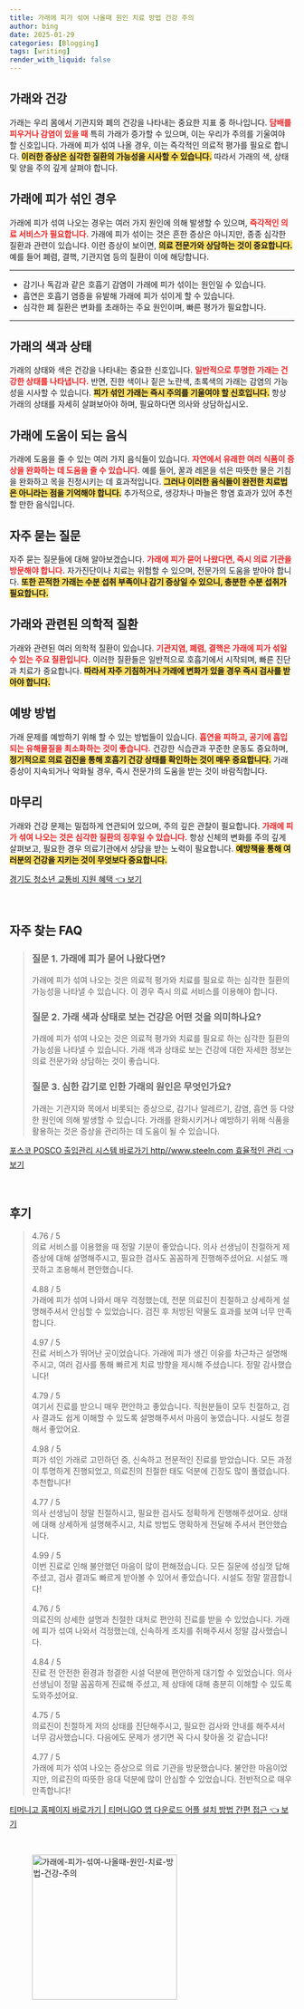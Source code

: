 ```yaml
---
title: 가래에 피가 섞여 나올때 원인 치료 방법 건강 주의
author: bing
date: 2025-01-29
categories: [Blogging]
tags: [writing]
render_with_liquid: false
---
```



<h2 id='가래와 건강'>가래와 건강</h2>

<p>가래는 우리 몸에서 기관지와 폐의 건강을 나타내는 중요한 지표 중 하나입니다. <b><span style="color: #ee2323;">담배를 피우거나 감염이 있을 때</span></b> 특히 가래가 증가할 수 있으며, 이는 우리가 주의를 기울여야 할 신호입니다. 가래에 피가 섞여 나올 경우, 이는 즉각적인 의료적 평가를 필요로 합니다. <b><span style="background-color: #ffe066;">이러한 증상은 심각한 질환의 가능성을 시사할 수 있습니다.</span></b> 따라서 가래의 색, 상태 및 양을 주의 깊게 살펴야 합니다.</p>

<h2 id='가래에 피가 섞인 경우'>가래에 피가 섞인 경우</h2>

<p>가래에 피가 섞여 나오는 경우는 여러 가지 원인에 의해 발생할 수 있으며, <b><span style="color: #ee2323;">즉각적인 의료 서비스가 필요합니다.</span></b> 가래에 피가 섞이는 것은 흔한 증상은 아니지만, 종종 심각한 질환과 관련이 있습니다. 이런 증상이 보이면, <b><span style="background-color: #ffe066;">의료 전문가와 상담하는 것이 중요합니다.</span></b> 예를 들어 폐렴, 결핵, 기관지염 등의 질환이 이에 해당합니다.</p>

<hr />

<ul>
    <li>감기나 독감과 같은 호흡기 감염이 가래에 피가 섞이는 원인일 수 있습니다.</li>
    <li>흡연은 호흡기 염증을 유발해 가래에 피가 섞이게 할 수 있습니다.</li>
    <li>심각한 폐 질환은 변화를 초래하는 주요 원인이며, 빠른 평가가 필요합니다.</li>
</ul>

<hr />

<h2 id='가래의 색과 상태'>가래의 색과 상태</h2>

<p>가래의 상태와 색은 건강을 나타내는 중요한 신호입니다. <b><span style="color: #ee2323;">일반적으로 투명한 가래는 건강한 상태를 나타냅니다.</span></b> 반면, 진한 색이나 짙은 노란색, 초록색의 가래는 감염의 가능성을 시사할 수 있습니다. <b><span style="background-color: #ffe066;">피가 섞인 가래는 즉시 주의를 기울여야 할 신호입니다.</span></b> 항상 가래의 상태를 자세히 살펴보아야 하며, 필요하다면 의사와 상담하십시오.</p>

<h2 id='가래에 도움이 되는 음식'>가래에 도움이 되는 음식</h2>

<p>가래에 도움을 줄 수 있는 여러 가지 음식들이 있습니다. <b><span style="color: #ee2323;">자연에서 유래한 여러 식품이 증상을 완화하는 데 도움을 줄 수 있습니다.</span></b> 예를 들어, 꿀과 레몬을 섞은 따뜻한 물은 기침을 완화하고 목을 진정시키는 데 효과적입니다. <b><span style="background-color: #ffe066;">그러나 이러한 음식들이 완전한 치료법은 아니라는 점을 기억해야 합니다.</span></b> 추가적으로, 생강차나 마늘은 항염 효과가 있어 추천할 만한 음식입니다.</p>

<h2 id='자주 묻는 질문'>자주 묻는 질문</h2>

<p>자주 묻는 질문들에 대해 알아보겠습니다. <b><span style="color: #ee2323;">가래에 피가 묻어 나왔다면, 즉시 의료 기관을 방문해야 합니다.</span></b> 자가진단이나 치료는 위험할 수 있으며, 전문가의 도움을 받아야 합니다. <b><span style="background-color: #ffe066;">또한 끈적한 가래는 수분 섭취 부족이나 감기 증상일 수 있으니, 충분한 수분 섭취가 필요합니다.</span></b></p>

<h2 id='가래와 관련된 의학적 질환'>가래와 관련된 의학적 질환</h2>

<p>가래와 관련된 여러 의학적 질환이 있습니다. <b><span style="color: #ee2323;">기관지염, 폐렴, 결핵은 가래에 피가 섞일 수 있는 주요 질환입니다.</span></b> 이러한 질환들은 일반적으로 호흡기에서 시작되며, 빠른 진단과 치료가 중요합니다. <b><span style="background-color: #ffe066;">따라서 자주 기침하거나 가래에 변화가 있을 경우 즉시 검사를 받아야 합니다.</span></b></p>

<h2 id='예방 방법'>예방 방법</h2>

<p>가래 문제를 예방하기 위해 할 수 있는 방법들이 있습니다. <b><span style="color: #ee2323;">흡연을 피하고, 공기에 흡입되는 유해물질을 최소화하는 것이 좋습니다.</span></b> 건강한 식습관과 꾸준한 운동도 중요하며, <b><span style="background-color: #ffe066;">정기적으로 의료 검진을 통해 호흡기 건강 상태를 확인하는 것이 매우 중요합니다.</span></b> 가래 증상이 지속되거나 악화될 경우, 즉시 전문가의 도움을 받는 것이 바람직합니다.</p>

<h2 id='마무리'>마무리</h2>

<p>가래와 건강 문제는 밀접하게 연관되어 있으며, 주의 깊은 관찰이 필요합니다. <b><span style="color: #ee2323;">가래에 피가 섞여 나오는 것은 심각한 질환의 징후일 수 있습니다.</span></b> 항상 신체의 변화를 주의 깊게 살펴보고, 필요한 경우 의료기관에서 상담을 받는 노력이 필요합니다. <b><span style="background-color: #ffe066;">예방책을 통해 여러분의 건강을 지키는 것이 무엇보다 중요합니다.</span></b></p>


<p><a class="click-button" title="경기도 청소년 교통비 지원 혜택" href="https://adkhouse.github.io/posts/%EA%B2%BD%EA%B8%B0%EB%8F%84-%EC%B2%AD%EC%86%8C%EB%85%84-%EA%B5%90%ED%86%B5%EB%B9%84-%EC%A7%80%EC%9B%90-%ED%98%9C%ED%83%9D/" rel="dofollow">경기도 청소년 교통비 지원 혜택 👈 보기</a></p><br>
<h2 id='자주_찾는_FAQ'>자주 찾는 FAQ</h2>
<div itemscope="" itemtype="https://schema.org/FAQPage"> 
<blockquote> 
<div itemscope="" itemprop="mainEntity" itemtype="https://schema.org/Question"> 
<h3 itemprop="name">질문 1. 가래에 피가 묻어 나왔다면?</h3> 
<div itemscope="" itemprop="acceptedAnswer" itemtype="https://schema.org/Answer"> 
<span itemprop="text"> 
<p>가래에 피가 섞여 나오는 것은 의료적 평가와 치료를 필요로 하는 심각한 질환의 가능성을 나타낼 수 있습니다. 이 경우 즉시 의료 서비스를 이용해야 합니다.</p> 
</span> 
</div> 
</div> 
<div itemscope="" itemprop="mainEntity" itemtype="https://schema.org/Question"> 
<h3 itemprop="name">질문 2. 가래 색과 상태로 보는 건강은 어떤 것을 의미하나요?</h3> 
<div itemscope="" itemprop="acceptedAnswer" itemtype="https://schema.org/Answer"> 
<span itemprop="text"> 
<p>가래에 피가 섞여 나오는 것은 의료적 평가와 치료를 필요로 하는 심각한 질환의 가능성을 나타낼 수 있습니다. 가래 색과 상태로 보는 건강에 대한 자세한 정보는 의료 전문가와 상담하는 것이 좋습니다.</p> 
</span> 
</div> 
</div> 
<div itemscope="" itemprop="mainEntity" itemtype="https://schema.org/Question"> 
<h3 itemprop="name">질문 3. 심한 감기로 인한 가래의 원인은 무엇인가요?</h3> 
<div itemscope="" itemprop="acceptedAnswer" itemtype="https://schema.org/Answer"> 
<span itemprop="text"> 
<p>가래는 기관지와 목에서 비롯되는 증상으로, 감기나 알레르기, 감염, 흡연 등 다양한 원인에 의해 발생할 수 있습니다. 가래를 완화시키거나 예방하기 위해 식품을 활용하는 것은 증상을 관리하는 데 도움이 될 수 있습니다.</p> 
</span> 
</div> 
</div> 
</blockquote> 
</div>
<p><a class="click-button" title="포스코 POSCO 출입관리 시스템 바로가기 http//www.steeln.com 효율적인 관리" href="https://adkhouse.github.io/posts/%ED%8F%AC%EC%8A%A4%EC%BD%94-POSCO-%EC%B6%9C%EC%9E%85%EA%B4%80%EB%A6%AC-%EC%8B%9C%EC%8A%A4%ED%85%9C-%EB%B0%94%EB%A1%9C%EA%B0%80%EA%B8%B0-httpwww.steeln.com-%ED%9A%A8%EC%9C%A8%EC%A0%81%EC%9D%B8-%EA%B4%80%EB%A6%AC/" rel="dofollow">포스코 POSCO 출입관리 시스템 바로가기 http//www.steeln.com 효율적인 관리 👈 보기</a></p><br>
<h2 id='후기'>후기</h2>
<div itemscope itemtype="https://schema.org/Product">
  <blockquote>
  <div itemprop="review" itemscope itemtype="https://schema.org/Review">
      <div itemprop="reviewRating" itemscope itemtype="https://schema.org/Rating"> <span itemprop="ratingValue">4.76</span> / <span itemprop="bestRating">5</span> </div>
      <span itemprop="reviewBody">의료 서비스를 이용했을 때 정말 기분이 좋았습니다. 의사 선생님이 친절하게 제 증상에 대해 설명해주시고, 필요한 검사도 꼼꼼하게 진행해주셨어요. 시설도 깨끗하고 조용해서 편안했습니다.</span>
  </div>
  <br>
  <div itemprop="review" itemscope itemtype="https://schema.org/Review">
      <div itemprop="reviewRating" itemscope itemtype="https://schema.org/Rating"> <span itemprop="ratingValue">4.88</span> / <span itemprop="bestRating">5</span> </div>
      <span itemprop="reviewBody">가래에 피가 섞여 나와서 매우 걱정했는데, 전문 의료진이 친절하고 상세하게 설명해주셔서 안심할 수 있었습니다. 검진 후 처방된 약물도 효과를 보여 너무 만족합니다.</span>
  </div>
  <br>
  <div itemprop="review" itemscope itemtype="https://schema.org/Review">
      <div itemprop="reviewRating" itemscope itemtype="https://schema.org/Rating"> <span itemprop="ratingValue">4.97</span> / <span itemprop="bestRating">5</span> </div>
      <span itemprop="reviewBody">진료 서비스가 뛰어난 곳이었습니다. 가래에 피가 생긴 이유를 차근차근 설명해주시고, 여러 검사를 통해 빠르게 치료 방향을 제시해 주셨습니다. 정말 감사했습니다!</span>
  </div>
  <br>
  <div itemprop="review" itemscope itemtype="https://schema.org/Review">
      <div itemprop="reviewRating" itemscope itemtype="https://schema.org/Rating"> <span itemprop="ratingValue">4.79</span> / <span itemprop="bestRating">5</span> </div>
      <span itemprop="reviewBody">여기서 진료를 받으니 매우 편안하고 좋았습니다. 직원분들이 모두 친절하고, 검사 결과도 쉽게 이해할 수 있도록 설명해주셔서 마음이 놓였습니다. 시설도 청결해서 좋았어요.</span>
  </div>
  <br>
  <div itemprop="review" itemscope itemtype="https://schema.org/Review">
      <div itemprop="reviewRating" itemscope itemtype="https://schema.org/Rating"> <span itemprop="ratingValue">4.98</span> / <span itemprop="bestRating">5</span> </div>
      <span itemprop="reviewBody">피가 섞인 가래로 고민하던 중, 신속하고 전문적인 진료를 받았습니다. 모든 과정이 투명하게 진행되었고, 의료진의 친절한 태도 덕분에 긴장도 많이 풀렸습니다. 추천합니다!</span>
  </div>
  <br>
  <div itemprop="review" itemscope itemtype="https://schema.org/Review">
      <div itemprop="reviewRating" itemscope itemtype="https://schema.org/Rating"> <span itemprop="ratingValue">4.77</span> / <span itemprop="bestRating">5</span> </div>
      <span itemprop="reviewBody">의사 선생님이 정말 친절하시고, 필요한 검사도 정확하게 진행해주셨어요. 상태에 대해 상세하게 설명해주시고, 치료 방법도 명확하게 전달해 주셔서 편안했습니다.</span>
  </div>
  <br>
  <div itemprop="review" itemscope itemtype="https://schema.org/Review">
      <div itemprop="reviewRating" itemscope itemtype="https://schema.org/Rating"> <span itemprop="ratingValue">4.99</span> / <span itemprop="bestRating">5</span> </div>
      <span itemprop="reviewBody">이번 진료로 인해 불안했던 마음이 많이 편해졌습니다. 모든 질문에 성심껏 답해주셨고, 검사 결과도 빠르게 받아볼 수 있어서 좋았습니다. 시설도 정말 깔끔합니다!</span>
  </div>
  <br>
  <div itemprop="review" itemscope itemtype="https://schema.org/Review">
      <div itemprop="reviewRating" itemscope itemtype="https://schema.org/Rating"> <span itemprop="ratingValue">4.76</span> / <span itemprop="bestRating">5</span> </div>
      <span itemprop="reviewBody">의료진의 상세한 설명과 친절한 대처로 편안히 진료를 받을 수 있었습니다. 가래에 피가 섞여 나와서 걱정했는데, 신속하게 조치를 취해주셔서 정말 감사했습니다.</span>
  </div>
  <br>
  <div itemprop="review" itemscope itemtype="https://schema.org/Review">
      <div itemprop="reviewRating" itemscope itemtype="https://schema.org/Rating"> <span itemprop="ratingValue">4.84</span> / <span itemprop="bestRating">5</span> </div>
      <span itemprop="reviewBody">진료 전 안전한 환경과 청결한 시설 덕분에 편안하게 대기할 수 있었습니다. 의사 선생님이 정말 꼼꼼하게 진료해 주셨고, 제 상태에 대해 충분히 이해할 수 있도록 도와주셨어요.</span>
  </div>
  <br>
  <div itemprop="review" itemscope itemtype="https://schema.org/Review">
      <div itemprop="reviewRating" itemscope itemtype="https://schema.org/Rating"> <span itemprop="ratingValue">4.75</span> / <span itemprop="bestRating">5</span> </div>
      <span itemprop="reviewBody">의료진이 친절하게 저의 상태를 진단해주시고, 필요한 검사와 안내를 해주셔서 너무 감사했습니다. 다음에도 문제가 생기면 꼭 다시 찾아올 것 같습니다!</span>
  </div>
  <br>
  <div itemprop="review" itemscope itemtype="https://schema.org/Review">
      <div itemprop="reviewRating" itemscope itemtype="https://schema.org/Rating"> <span itemprop="ratingValue">4.77</span> / <span itemprop="bestRating">5</span> </div>
      <span itemprop="reviewBody">가래에 피가 섞여 나오는 증상으로 의료 기관을 방문했습니다. 불안한 마음이었지만, 의료진의 따뜻한 응대 덕분에 많이 안심할 수 있었습니다. 전반적으로 매우 만족합니다!</span>
  </div>
  </blockquote>
</div>
<p><a class="click-button" title="티머니고 홈페이지 바로가기 | 티머니GO 앱 다운로드 어플 설치 방법 간편 접근" href="https://adkhouse.github.io/posts/%ED%8B%B0%EB%A8%B8%EB%8B%88%EA%B3%A0-%ED%99%88%ED%8E%98%EC%9D%B4%EC%A7%80-%EB%B0%94%EB%A1%9C%EA%B0%80%EA%B8%B0-%ED%8B%B0%EB%A8%B8%EB%8B%88GO-%EC%95%B1-%EB%8B%A4%EC%9A%B4%EB%A1%9C%EB%93%9C-%EC%96%B4%ED%94%8C-%EC%84%A4%EC%B9%98-%EB%B0%A9%EB%B2%95-%EA%B0%84%ED%8E%B8-%EC%A0%91%EA%B7%BC/" rel="dofollow">티머니고 홈페이지 바로가기 | 티머니GO 앱 다운로드 어플 설치 방법 간편 접근 👈 보기</a></p><br>
<figure class="image"><img src="https://adkhouse.github.io/assets/img/thumbnail/가래에-피가-섞여-나올때-원인-치료-방법-건강-주의.webp" alt="가래에-피가-섞여-나올때-원인-치료-방법-건강-주의" width="256" height="256"></figure>